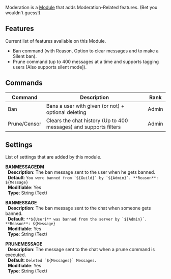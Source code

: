 Moderation is a [Module](https://github.com/Fabricio20/LewdWiki/wiki/Modules) that adds Moderation-Related features. (Bet you wouldn't guess!)

## Features
Current list of features available on this Module.
* Ban command (with Reason, Option to clear messages and to make a Silent ban).
* Prune command (up to 400 messages at a time and supports tagging users [Also supports silent mode]).

## Commands
| Command      | Description                                                       | Rank  |
|--------------|-------------------------------------------------------------------|-------|
| Ban          | Bans a user with given (or not) + optional deleting               | Admin |
| Prune/Censor | Clears the chat history (Up to 400 messages) and supports filters | Admin |

## Settings
List of settings that are added by this module.

**BANMESSAGEDM**<br>
&nbsp; **Description**: The ban message sent to the user when he gets banned.<br>
&nbsp; **Default**: ``You were banned from `${Guild}` by `${Admin}`. **Reason**: ${Message}``<br>
&nbsp; **Modifiable**: Yes<br>
&nbsp; **Type**: String (Text)

**BANMESSAGE**<br>
&nbsp; **Description**: The ban message sent to the chat when someone gets banned.<br>
&nbsp; **Default**: ``**${User}** was banned from the server by `${Admin}`. **Reason**: ${Message}``<br>
&nbsp; **Modifiable**: Yes<br>
&nbsp; **Type**: String (Text)

**PRUNEMESSAGE**<br>
&nbsp; **Description**: The message sent to the chat when a prune command is executed.<br>
&nbsp; **Default**: ``Deleted `${Messages}` Messages.``<br>
&nbsp; **Modifiable**: Yes<br>
&nbsp; **Type**: String (Text)